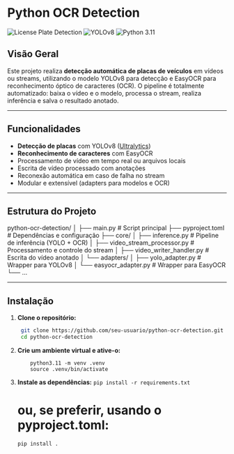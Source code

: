 # Python OCR Detection

![License Plate Detection](https://img.shields.io/badge/OCR-EasyOCR-blue)
![YOLOv8](https://img.shields.io/badge/Detection-YOLOv8-green)
![Python 3.11](https://img.shields.io/badge/Python-3.11+-yellow)

## Visão Geral

Este projeto realiza **detecção automática de placas de veículos** em vídeos ou streams, utilizando o modelo YOLOv8 para detecção e EasyOCR para reconhecimento óptico de caracteres (OCR). O pipeline é totalmente automatizado: baixa o vídeo e o modelo, processa o stream, realiza inferência e salva o resultado anotado.

---

## Funcionalidades

- **Detecção de placas** com YOLOv8 ([Ultralytics](https://github.com/ultralytics/ultralytics))
- **Reconhecimento de caracteres** com EasyOCR
- Processamento de vídeo em tempo real ou arquivos locais
- Escrita de vídeo processado com anotações
- Reconexão automática em caso de falha no stream
- Modular e extensível (adapters para modelos e OCR)

---

## Estrutura do Projeto

python-ocr-detection/ │ ├── main.py # Script principal ├── pyproject.toml # Dependências e configuração ├── core/ │ ├── inference.py # Pipeline de inferência (YOLO + OCR) │ ├── video_stream_processor.py # Processamento e controle do stream │ ├── video_writer_handler.py # Escrita do vídeo anotado │ └── adapters/ │ ├── yolo_adapter.py # Wrapper para YOLOv8 │ └── easyocr_adapter.py # Wrapper para EasyOCR └── ...


---

## Instalação

1. **Clone o repositório:**
   ```sh
    git clone https://github.com/seu-usuario/python-ocr-detection.git
    cd python-ocr-detection
   ```

2. **Crie um ambiente virtual e ative-o:**
    ```
        python3.11 -m venv .venv
        source .venv/bin/activate
    ```

1. **Instale as dependências:**
   ``` pip install -r requirements.txt ```
    # ou, se preferir, usando o pyproject.toml:
    ``` pip install . ```

